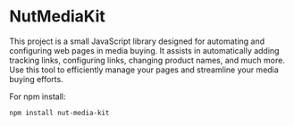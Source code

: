 # NutMediaKit
This project is a small JavaScript library designed for automating and configuring web pages in media buying. It assists in automatically adding tracking links, configuring links, changing product names, and much more. Use this tool to efficiently manage your pages and streamline your media buying efforts.

For npm install:
```shell
npm install nut-media-kit
